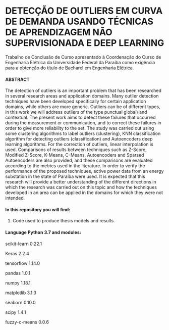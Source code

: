 # DETECÇÃO DE OUTLIERS EM CURVA DE DEMANDA USANDO TÉCNICAS DE APRENDIZAGEM NÃO SUPERVISIONADA E DEEP LEARNING

Trabalho de Conclusão de Curso apresentado à Coordenação do Curso de Engenharia Elétrica da Universidade Federal da Paraíba como exigência para a obtenção do título de Bacharel em Engenharia Elétrica.

#### ABSTRACT

The detection of outliers is an important problem that has been researched in several research areas and application domains. Many outlier detection techniques have been
developed specifically for certain application domains, while others are more generic. Outliers can be of different types, in this work we will address outliers of the type punctual global) and contextual. The present work aims to detect these failures that occurred during the measurement or communication, and to correct these failures in order to give more reliability to the set. The study was carried out using some clustering algorithms to label outliers (clustering), KNN classification algorithm for detecting outliers (classification) and Autoencoders deep learning algorithms. For the correction of outliers, linear interpolation is used. Comparisons of results between techniques such as Z-Score, Modified Z-Score, K-Means, C-Means, Autoencoders and Sparsed Autoencoders are also provided, and these comparisons are evaluated according to the metrics used in the literature. In order to verify the performance of the proposed techniques, active power data from an energy substation in the state of Paraíba were used. It is expected that this research will provide a better understanding of the different directions in which the research was carried out on this topic and how the techniques developed in an area can be applied in the domains for which they were not intended.


#### In this repository you will find:

1. Code used to produce thesis models and results.

#### Language Python 3.7 and modules:

scikit-learn                       0.22.1

Keras                              2.2.4

tensorflow                         1.14.0

pandas                             1.0.1  

numpy                              1.18.1

matplotlib                         3.1.3

seaborn                            0.10.0

scipy                              1.4.1

fuzzy-c-means                      0.0.6

